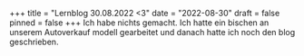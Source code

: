 +++
title = "Lernblog 30.08.2022 <3"
date = "2022-08-30"
draft = false
pinned = false
+++
Ich habe nichts gemacht. Ich hatte ein bischen an unserem Autoverkauf modell gearbeitet und danach hatte ich noch den blog geschrieben.